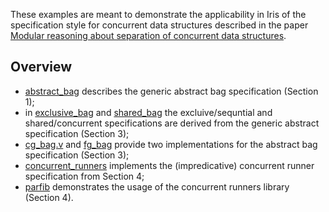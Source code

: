 These examples are meant to demonstrate the applicability in Iris of the specification style for concurrent data structures described in the paper
[Modular reasoning about separation of concurrent data structures](https://link.springer.com/chapter/10.1007/978-3-642-37036-6_11).

## Overview

* [abstract_bag](abstract_bag.v) describes the generic abstract bag specification (Section 1);
* in [exclusive_bag](exclusive_bag.v) and [shared_bag](shared_bag.v) the excluive/sequntial and shared/concurrent specifications are derived from the generic abstract specification (Section 3);
* [cg_bag.v](cg_bag.v) and [fg_bag](fg_bag.v) provide two implementations for the abstract bag specification (Section 3);
* [concurrent_runners](concurrent_runners.v) implements the (impredicative) concurrent runner specification from Section 4;
* [parfib](parfib.v) demonstrates the usage of the concurrent runners library (Section 4).
